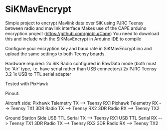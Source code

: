 # SiKMavEncrypt
Simple project to encrypt Mavlink data over SiK using PJRC Teensy between radio and mavlink interface
Makes use of the CAPE arduino encryption project (https://github.com/gioblu/Cape)
You need to download this and include with the SiKMavEncrypt in Arduino IDE to compile

Configure your encryption key and baud rate in SiKMavEncrypt.ino and upload the same settings to both Teensy boards.

Hardware required:
2x SiK Radio configured in RawData mode (both must be 'Air' type, i.e. have serial rather than USB connectors)
2x PJRC Teensy 3.2
1x USB to TTL serial adapter

Tested with PixHawk

Pinout:

Aircraft side:
Pixhawk Telemetry TX  --> Teensy RX1
Pixhawk Telemetry RX  --> Teensy TX1
3DR Radio TX --> Teensy RX2
3DR Radio RX --> Teensy TX2

Ground Station Side
USB TTL Serial TX  --> Teensy RX1
USB TTL Serial RX  --> Teensy TX1
3DR Radio TX --> Teensy RX2
3DR Radio RX --> Teensy TX2




